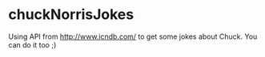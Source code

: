 # chuckNorrisJokes
Using API from http://www.icndb.com/ to get some jokes about Chuck.
You can do it too ;)
